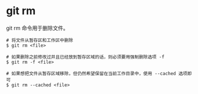 # git rm

git rm 命令用于删除文件。

```shell
# 将文件从暂存区和工作区中删除
$ git rm <file>

# 如果删除之前修改过并且已经放到暂存区域的话，则必须要用强制删除选项 -f
$ git rm -f <file>

# 如果想把文件从暂存区域移除，但仍然希望保留在当前工作目录中，使用 --cached 选项即可
$ git rm --cached <file>
```
